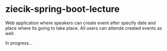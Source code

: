 # ziecik-spring-boot-lecture

Web application where speakers can create event after specify date and place where its going to take place. All users can attende created events as well. 

In progress...
